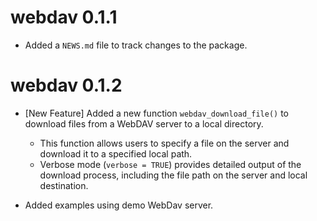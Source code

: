 # webdav 0.1.1

* Added a `NEWS.md` file to track changes to the package.

# webdav 0.1.2

* [New Feature] Added a new function `webdav_download_file()` to download files from a WebDAV server to a local directory.
  - This function allows users to specify a file on the server and download it to a specified local path.
  - Verbose mode (`verbose = TRUE`) provides detailed output of the download process, including the file path on the server and local destination.
  
* Added examples using demo WebDav server.  
